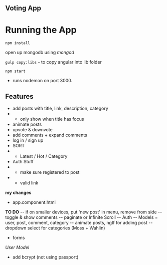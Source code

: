 ## Voting App ##

# Running the App
`npm install`

open up mongodb using *mongod*

`gulp copy:libs`   -   to copy angular into lib folder

`npm start`  

- runs nodemon on port 3000. 

## Features ##
- add posts with title, link, description, category
- - only show when title has focus
- animate posts 
- upvote & downvote
- add comments + expand comments
- log in / sign up
- SORT
- - Latest / Hot / Category
- Auth Stuff
- - make sure registered to post
- - valid link


**my changes**
- app.component.html

**TO DO**
-- if on smaller devices, put 'new post' in menu, remove from side
-- toggle & show comments
-- paginate or Infinite Scroll
-- Auth
-- Models  =  user, post, comment, category
-- animate posts, ngIf for adding post
-- dropdown select for categories       (Moss + Wahlin)
- forms

*User Model*
- add bcrypt  (not using passport)